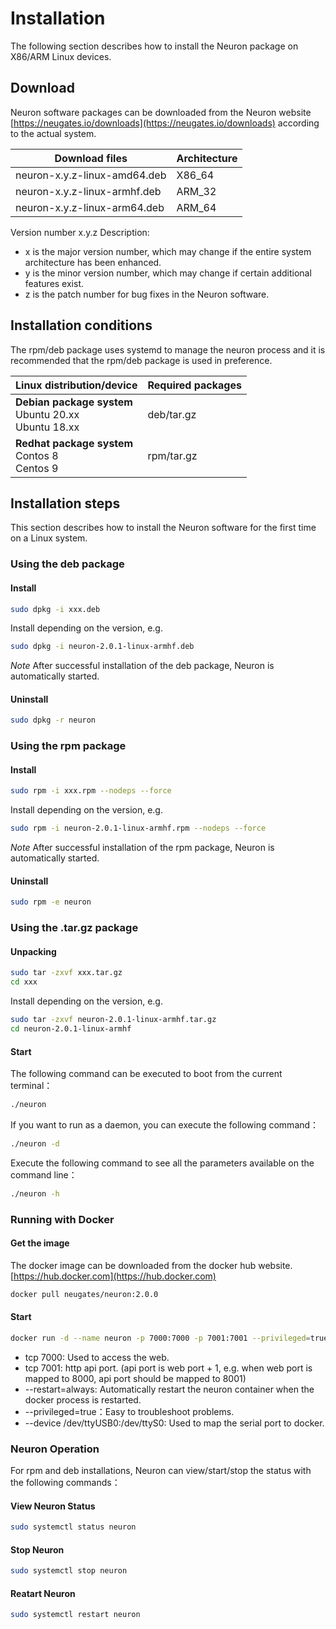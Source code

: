 # Installation

The following section describes how to install the Neuron package on X86/ARM Linux devices.

## Download

Neuron software packages can be downloaded from the Neuron website [https://neugates.io/downloads](https://neugates.io/downloads) according to the actual system.

| Download files               | Architecture  |
| ---------------------------- | ------------- |
| neuron-x.y.z-linux-amd64.deb | X86_64        |
| neuron-x.y.z-linux-armhf.deb | ARM_32        |
| neuron-x.y.z-linux-arm64.deb | ARM_64        |

Version number x.y.z Description:

* x is the major version number, which may change if the entire system architecture has been enhanced.
* y is the minor version number, which may change if certain additional features exist.
* z is the patch number for bug fixes in the Neuron software.

## Installation conditions

The rpm/deb package uses systemd to manage the neuron process and it is recommended that the rpm/deb package is used in preference.

| Linux distribution/device                                    | Required packages  |
| ------------------------------------------------------------ | ------------------ |
| **Debian package system**</br>Ubuntu 20.xx </br>Ubuntu 18.xx | deb/tar.gz         |
| **Redhat package system**</br>Contos 8</br>Centos 9          | rpm/tar.gz         |

## Installation steps

This section describes how to install the Neuron software for the first time on a Linux system.

### Using the deb package

#### Install

```bash
sudo dpkg -i xxx.deb
```

Install depending on the version, e.g.

```bash
sudo dpkg -i neuron-2.0.1-linux-armhf.deb
```

*Note*  After successful installation of the deb package, Neuron is automatically started.

#### Uninstall

```bash
sudo dpkg -r neuron
```

### Using the rpm package

#### Install

```bash
sudo rpm -i xxx.rpm --nodeps --force
```

Install depending on the version, e.g.

```bash
sudo rpm -i neuron-2.0.1-linux-armhf.rpm --nodeps --force
```

*Note* After successful installation of the rpm package, Neuron is automatically started.

#### Uninstall

```bash
sudo rpm -e neuron
```

### Using the .tar.gz package

#### Unpacking

```bash
sudo tar -zxvf xxx.tar.gz
cd xxx
```

Install depending on the version, e.g.

```bash
sudo tar -zxvf neuron-2.0.1-linux-armhf.tar.gz
cd neuron-2.0.1-linux-armhf
```

#### Start

The following command can be executed to boot from the current terminal：

```bash
./neuron
```

If you want to run as a daemon, you can execute the following command：

```bash
./neuron -d
```

Execute the following command to see all the parameters available on the command line：

```bash
./neuron -h
```

### Running with Docker

#### Get the image

The docker image can be downloaded from the docker hub website.[https://hub.docker.com](https://hub.docker.com)

```bash
docker pull neugates/neuron:2.0.0
```

#### Start

```bash
docker run -d --name neuron -p 7000:7000 -p 7001:7001 --privileged=true --restart=always neugates/neuron:2.0.0
```

* tcp 7000: Used to access the web.
* tcp 7001: http api port. (api port is web port + 1, e.g. when web port is mapped to 8000, api port should be mapped to 8001)
* --restart=always: Automatically restart the neuron container when the docker process is restarted.
* --privileged=true：Easy to troubleshoot problems.
* --device /dev/ttyUSB0:/dev/ttyS0: Used to map the serial port to docker.

### Neuron Operation

For rpm and deb installations, Neuron can view/start/stop the status with the following commands：

#### View Neuron Status

```bash
sudo systemctl status neuron
```

#### Stop Neuron

```bash
sudo systemctl stop neuron
```

#### Reatart Neuron

```bash
sudo systemctl restart neuron
```
